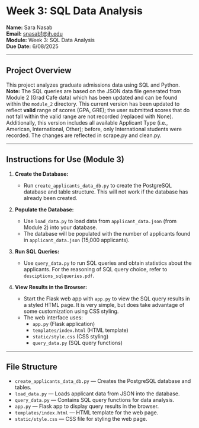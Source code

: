 # Week 3: SQL Data Analysis

**Name:** Sara Nasab  
**Email:** snasab1@jh.edu  
**Module:** Week 3: SQL Data Analysis  
**Due Date:** 6/08/2025

---

## Project Overview

This project analyzes graduate admissions data using SQL and Python.  
**Note:** The SQL queries are based on the JSON data file generated from Module 2 (Grad Cafe data) which has been updated and can be found within the `module_2` directory. This current version has been updated to reflect **valid** range of scores (GPA, GRE); the user submitted scores that do not fall within the valid range are not recorded (replaced with None). Additionally, this version includes all available Applicant Type (i.e., American, International, Other); before, only International students were recorded.  The changes are reflected in scrape.py and clean.py. 

---

## Instructions for Use (Module 3)

1. **Create the Database:**
   - Run `create_applicants_data_db.py` to create the PostgreSQL database and table structure. This will not work if the database has already been created. 

2. **Populate the Database:**
   - Use `load_data.py` to load data from `applicant_data.json` (from Module 2) into your database.
   - The database will be populated with the number of applicants found in `applicant_data.json` (15,000 applicants).

3. **Run SQL Queries:**
   - Use `query_data.py` to run SQL queries and obtain statistics about the applicants. For the reasoning of SQL query choice, refer to `desciptions_sqlqueries.pdf`. 

4. **View Results in the Browser:**
   - Start the Flask web app with `app.py` to view the SQL query results in a styled HTML page. It is very simple, but does take advantage of some customization using CSS styling. 
   - The web interface uses:
     - `app.py` (Flask application)
     - `templates/index.html` (HTML template)
     - `static/style.css` (CSS styling)
     - `query_data.py` (SQL query functions)

---

## File Structure

- `create_applicants_data_db.py` — Creates the PostgreSQL database and tables.
- `load_data.py` — Loads applicant data from JSON into the database.
- `query_data.py` — Contains SQL query functions for data analysis.
- `app.py` — Flask app to display query results in the browser.
- `templates/index.html` — HTML template for the web page.
- `static/style.css` — CSS file for styling the web page.

